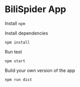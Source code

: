 # BiliSpider App


Install `npm`

Install dependencies

```
npm install
```

Run test

```
npm start
```

Build your own version of the app

```
npm run dist
```